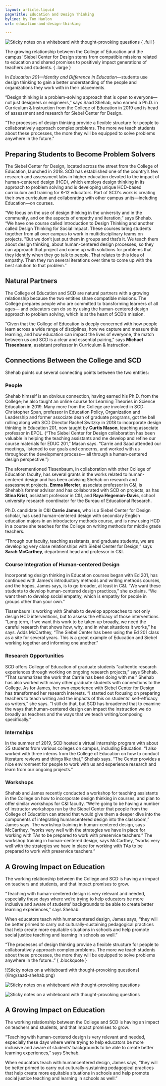 ```yaml
---
layout: article.liquid
pageTitle: Education and Design Thinking
byline: by Tom Hanlon
url: education-and-design-thinking

---
```

![Sticky notes on a whiteboard with thought-provoking questions](/img/education-and-design-thinking.png) { .full }

The growing relationship between the College of Education and the campus' Siebel Center for Design stems from compatible missions related to education and shared promises to positively impact generations of teachers and students. { .large }

In *Education 201—Identity and Difference in Education*—students use design thinking to gain a better understanding of the people and organizations they work with in their placements.

“Design thinking is a problem-solving approach that is open to everyone— not just designers or engineers,” says Saad Shehab, who earned a Ph.D. in Curriculum & Instruction from the College of Education in 2019 and is head of assessment and research for Siebel Center for Design.

“The processes of design thinking provide a flexible structure for people to collaboratively approach complex problems. The more we teach students about these processes, the more they will be equipped to solve problems anywhere in the future.”

## Preparing Students to Become Problem Solvers

The Siebel Center for Design, located across the street from the College of Education, launched in 2018. SCD has established one of the country’s few research and assessment labs in higher education devoted to the impact of human-centered design (HCD), which employs design thinking in its approach to problem solving and is developing unique HCD-based curriculum and training for K-12 educators. Part of SCD's work is creating their own curriculum and collaborating with other campus units—including Education—on courses.

“We focus on the use of design thinking in the university and in the community, and on the aspects of empathy and iteration,” says Shehab. “We have one course called Introduction to Design Thinking and another called Design Thinking for Social Impact. These courses bring students together from all over campus to work in multidisciplinary teams on projects. "But we don’t just put them in groups and that’s it. We teach them about design thinking, about human-centered design processes, so they can approach that project and come up with solutions for problems that they identify when they go talk to people. That relates to this idea of empathy. Then they run several iterations over time to come up with the best solution to that problem.”

## Natural Partners

The College of Education and SCD are natural partners with a growing relationship because the two entities share compatible missions. The College prepares people who are committed to transforming learners of all ages— and educators can do so by using the human-centered design approach to problem solving, which is at the heart
of SCD’s mission.

“Given that the College of Education is deeply concerned with how people learn across a wide range of disciplines, how we capture and measure this learning, and how education can impact the lives of everyone, the match between us and SCD is a clear and essential pairing,” says **Michael Tissenbaum**, assistant professor in Curriculum & Instruction.

## Connections Between the College and SCD

Shehab points out several connecting points between the two entities:

### People

Shehab himself is an obvious connection, having earned his Ph.D. from the College; he also taught an online course for Learning Theories in Science Education in 2019. Many more from the College are involved in SCD: Christopher Span, professor in Education Policy, Organization and Leadership and former associate dean of graduate programs, got the ball rolling along with SCD Director Rachel Switzky in 2018 to incorporate design thinking in Education 201, now taught by **Curtis Mason**, teaching associate professor in EPOL. (“The Siebel Center for Design collaboration has been valuable in helping the teaching assistants and me develop and refine our course materials for EDUC 201,” Mason says. “Carrie and Saad attended our meetings, listened to our goals and concerns, and worked with us throughout the development process— all through a human-centered design perspective.”)

The aforementioned Tissenbaum, in collaboration with other College of Education faculty, has several grants in the works related to human-centered design and has been advising Shehab on research and assessment projects. **Emma Mercier**, associate professor in C&I, is Shehab’s former advisor and has collaborated with SCD on projects, as has **Stina Krist**, assistant professor in C&I, and **Raya Hegeman-Davis**, school university research coordinator for the Bureau of Educational Research.

Ph.D. candidate in C&I **Carrie James**, who is a Siebel Center for Design scholar, has used human-centered design with secondary English education majors in an introductory methods course, and is now using HCD in a course she teaches for the College on writing methods for middle grade teachers.

“Through our faculty, teaching assistants, and graduate students, we are developing very close relationships with Siebel Center for Design,” says **Sarah McCarthey**, department head and professor in C&I.

### Course Integration of Human-centered Design

Incorporating design thinking in Education courses began with Ed 201, has continued with James’s introductory methods and writing methods courses, and the hopes, James says, is to go broader, at least in C&I. “We want these students to develop human-centered design practices,” she explains. “We want them to develop social empathy, which is empathy for people in groups other than your own.”

Tissenbaum is working with Shehab to develop approaches to not only design HCD interventions, but to assess the efficacy of those interventions. “Long term, if we want this work to be taken up broadly, we need the careful research that shows how, why, and in what situations it works,” he says. Adds McCarthey, “The Siebel Center has been using the Ed 201 class as a site for several years. This is a great example of Education and Siebel working together and informing one another."

### Research Opportunities

SCD offers College of Education of graduate students “authentic research experiences through working on ongoing research projects,” says Shehab. “That summarizes the work that Carrie has been doing with me.” Shehab has also worked with many other graduate students with connections to the College. As for James, her own experience with Siebel Center for Design has transformed her research interests. “I started out focusing on preparing teachers to teach writing and the impacts of this on students' self-efficacy as writers,” she says. “I still do that, but SCD has broadened that to examine the ways that human-centered design can impact the instruction we do broadly as teachers and the ways that we teach writing/composing specifically.”

### Internships

In the summer of 2019, SCD hosted a virtual internship program with about 25 students from various colleges on campus, including Education. “I also worked with three interns from the College of Education on how to conduct literature reviews and things like that,” Shehab says. “The Center provides a nice environment for people to work with us and experience research and learn from our ongoing projects.”

### Workshops

Shehab and James recently conducted a workshop for teaching assistants in the College on how to incorporate design thinking in courses, and plan to offer similar workshops for C&I faculty. “We’re going to be having a number of instructor workshops run by the Siebel Center that people from the College of Education can attend that would give them a deeper dive into the components of integrating humancentered design into the classroom,” James says. The workshop training in human-centered design, says McCarthey, “works very well with the strategies we have in place for working with TAs to be prepared to work with preservice teachers.” The workshop training in human-centered design, says McCarthey, “works very well with the strategies we have in place for working with TAs to be prepared to work with preservice teachers.”

## A Growing Impact on Education

The working relationship between the College and SCD is having an impact on teachers and students, and that impact promises to grow.

“Teaching with human-centered design is very relevant and needed, especially these days where we’re trying to help educators be more inclusive and aware of students’ backgrounds to be able to create better learning experiences,” says Shehab.

When educators teach with humancentered design, James says, “they will be better primed to carry out culturally-sustaining pedagogical practices that help create more equitable situations in schools and help promote social justice teaching and learning in schools as well.”

“The processes of design thinking provide a flexible structure for people to collaboratively approach complex problems. The more we teach students about these processes, the more they will be equipped to solve problems anywhere in the future..” { .blockquote }






<div class="aside right">
![Sticky notes on a whiteboard with thought-provoking questions](/img/saad-shehab.png)

![Sticky notes on a whiteboard with thought-provoking questions](/img/carrie-james.png)

![Sticky notes on a whiteboard with thought-provoking questions](/img/sylvia-yang.png)

</div>

## A Growing Impact on Education

The working relationship between the College and SCD is having an impact on teachers and students, and that impact promises to grow.

“Teaching with human-centered design is very relevant and needed, especially these days where we’re trying to help educators be more inclusive and aware of students’ backgrounds to be able to create better learning experiences,” says Shehab.

When educators teach with humancentered design, James says, “they will be better primed to carry out culturally-sustaining pedagogical practices that help create more equitable situations in schools and help promote social justice teaching and learning in schools as well.”
